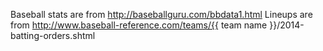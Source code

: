 Baseball stats are from http://baseballguru.com/bbdata1.html
Lineups are from http://www.baseball-reference.com/teams/{{ team name }}/2014-batting-orders.shtml